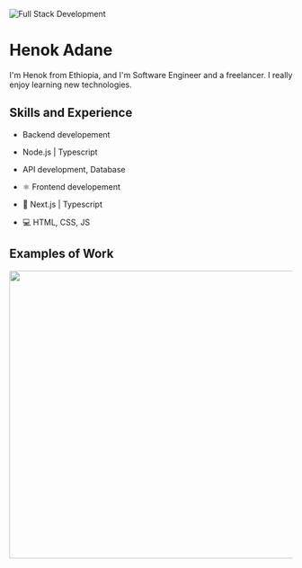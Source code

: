 ![Full Stack Development](https://github.com/enochadane/enochadane)

# Henok Adane
I'm Henok from Ethiopia, and I'm Software Engineer and a freelancer. I really enjoy learning new technologies. 

## Skills and Experience
*  Backend developement
*  Node.js | Typescript
*  API development, Database

* ⚛ Frontend developement
* 📱 Next.js | Typescript
* 💻 HTML, CSS, JS


## Examples of Work
<img src="https://github.com/enochadane/enochadane" width="512" >
